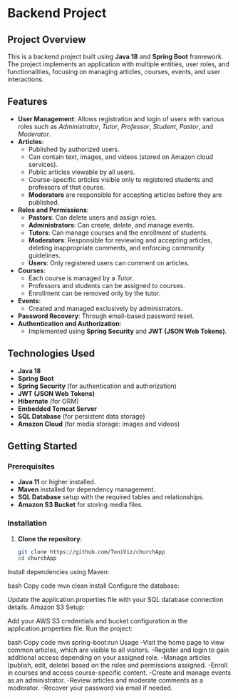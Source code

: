 # Backend Project

## Project Overview
This is a backend project built using **Java 18** and **Spring Boot** framework. The project implements an application with multiple entities, user roles, and functionalities, focusing on managing articles, courses, events, and user interactions.

## Features
- **User Management**: Allows registration and login of users with various roles such as *Administrator*, *Tutor*, *Professor*, *Student*, *Pastor*, and *Moderator*.
- **Articles**:
  - Published by authorized users.
  - Can contain text, images, and videos (stored on Amazon cloud services).
  - Public articles viewable by all users.
  - Course-specific articles visible only to registered students and professors of that course.
  - **Moderators** are responsible for accepting articles before they are published.
- **Roles and Permissions**:
  - **Pastors**: Can delete users and assign roles.
  - **Administrators**: Can create, delete, and manage events.
  - **Tutors**: Can manage courses and the enrollment of students.
  - **Moderators**: Responsible for reviewing and accepting articles, deleting inappropriate comments, and enforcing community guidelines.
  - **Users**: Only registered users can comment on articles.
- **Courses**:
  - Each course is managed by a *Tutor*.
  - Professors and students can be assigned to courses.
  - Enrollment can be removed only by the tutor.
- **Events**:
  - Created and managed exclusively by administrators.
- **Password Recovery**: Through email-based password reset.
- **Authentication and Authorization**:
  - Implemented using **Spring Security** and **JWT (JSON Web Tokens)**.

## Technologies Used
- **Java 18**
- **Spring Boot**
- **Spring Security** (for authentication and authorization)
- **JWT (JSON Web Tokens)**
- **Hibernate** (for ORM)
- **Embedded Tomcat Server**
- **SQL Database** (for persistent data storage)
- **Amazon Cloud** (for media storage: images and videos)

## Getting Started

### Prerequisites
- **Java 11** or higher installed.
- **Maven** installed for dependency management.
- **SQL Database** setup with the required tables and relationships.
- **Amazon S3 Bucket** for storing media files.

### Installation
1. **Clone the repository**:
   ```bash
   git clone https://github.com/ToniViz/churchApp
   cd churchApp
Install dependencies using Maven:

bash
Copy code
mvn clean install
Configure the database:

Update the application.properties file with your SQL database connection details.
Amazon S3 Setup:

Add your AWS S3 credentials and bucket configuration in the application.properties file.
Run the project:

bash
Copy code
mvn spring-boot:run
Usage
-Visit the home page to view common articles, which are visible to all visitors.
-Register and login to gain additional access depending on your assigned role.
-Manage articles (publish, edit, delete) based on the roles and permissions assigned.
-Enroll in courses and access course-specific content.
-Create and manage events as an administrator.
-Review articles and moderate comments as a moderator.
-Recover your password via email if needed.
